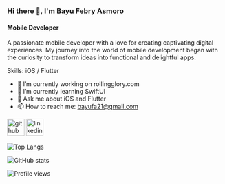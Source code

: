 ### Hi there 👋, I'm Bayu Febry Asmoro
#### Mobile Developer
A passionate mobile developer with a love for creating captivating digital experiences. My journey into the world of mobile development began with the curiosity to transform ideas into functional and delightful apps.

Skills: iOS / Flutter

- 🔭 I’m currently working on rollingglory.com 
- 🌱 I’m currently learning SwiftUI 
- 💬 Ask me about iOS and Flutter 
- 📫 How to reach me: bayufa21@gmail.com 


[<img src='https://cdn.jsdelivr.net/npm/simple-icons@3.0.1/icons/github.svg' alt='github' height='40'>](https://github.com/bayufasmoro)  [<img src='https://cdn.jsdelivr.net/npm/simple-icons@3.0.1/icons/linkedin.svg' alt='linkedin' height='40'>](https://www.linkedin.com/in/https://www.linkedin.com/in/bayu-febry-asmoro//)  

[![Top Langs](https://github-readme-stats.vercel.app/api/top-langs/?username=bayufasmoro)](https://github.com/anuraghazra/github-readme-stats)

![GitHub stats](https://github-readme-stats.vercel.app/api?username=bayufasmoro&show_icons=true)  

![Profile views](https://gpvc.arturio.dev/bayufasmoro)  
